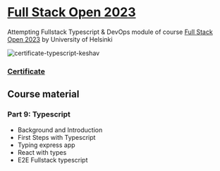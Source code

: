 # [Full Stack Open 2023](https://fullstackopen.com/en/ 'Full Stack Open 2023 Homepage')

Attempting Fullstack Typescript & DevOps module of course [Full Stack Open 2023](https://fullstackopen.com/en/) by University of Helsinki 

![certificate-typescript-keshav](https://github.com/2hari/FullStackOpen-2023/assets/73457568/c384999b-2b9f-4cbc-a376-2a07ac7cfa06) 

### [Certificate](https://studies.cs.helsinki.fi/stats/api/certificate/fs-typescript/en/d8c55231f2bee8c2562c26817621d8e9 'Certificate')

## Course material

### Part 9: Typescript

- Background and Introduction
- First Steps with Typescript
- Typing express app
- React with types 
- E2E Fullstack typescript
